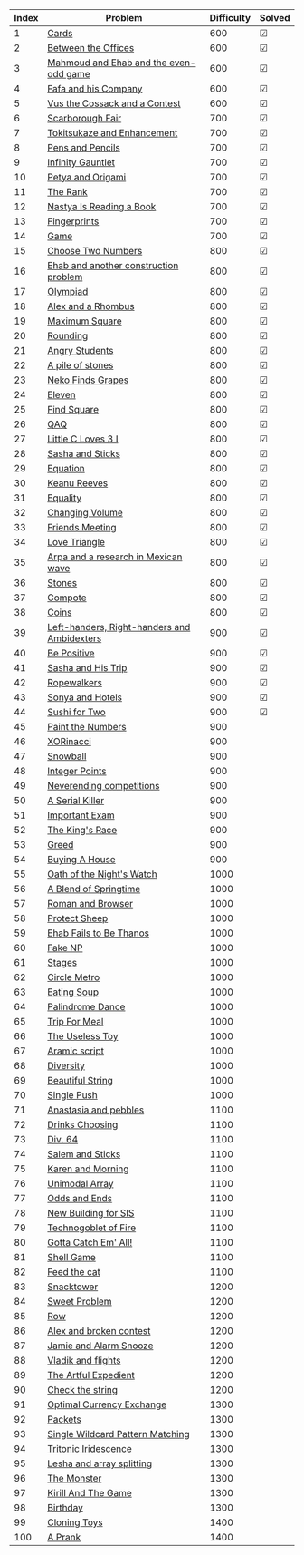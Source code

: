 | Index | Problem | Difficulty | Solved |
| --- | --- | --- | --- |
| 1 | [Cards](https://codeforces.com/problemset/problem/1220/A) | 600 | &#x2611; |
| 2 | [Between the Offices](https://codeforces.com/problemset/problem/867/A) | 600 |  &#x2611; |
| 3 | [Mahmoud and Ehab and the even-odd game](https://codeforces.com/problemset/problem/959/A) | 600 |  &#x2611; |
| 4 | [Fafa and his Company](https://codeforces.com/problemset/problem/935/A) | 600 |  &#x2611; |
| 5 | [Vus the Cossack and a Contest](https://codeforces.com/problemset/problem/1186/A) | 600 |  &#x2611; |
| 6 | [Scarborough Fair](https://codeforces.com/problemset/problem/897/A) | 700 |  &#x2611; |
| 7 | [Tokitsukaze and Enhancement](https://codeforces.com/problemset/problem/1191/A) | 700 |  &#x2611; |
| 8 | [Pens and Pencils](https://codeforces.com/problemset/problem/1244/A) | 700 |  &#x2611; |
| 9 | [Infinity Gauntlet](https://codeforces.com/problemset/problem/987/A) | 700 |  &#x2611; |
| 10 | [Petya and Origami](https://codeforces.com/problemset/problem/1080/A) | 700 |  &#x2611; |
| 11 | [The Rank](https://codeforces.com/problemset/problem/1017/A) | 700 |  &#x2611; |
| 12 | [Nastya Is Reading a Book](https://codeforces.com/problemset/problem/1136/A) | 700 |  &#x2611; |
| 13 | [Fingerprints](https://codeforces.com/problemset/problem/994/A) | 700 |  &#x2611; |
| 14 | [Game](https://codeforces.com/problemset/problem/984/A) | 700 |  &#x2611; |
| 15 | [Choose Two Numbers](https://codeforces.com/problemset/problem/1206/A) | 800 | &#x2611; |
| 16 | [Ehab and another construction problem](https://codeforces.com/problemset/problem/1088/A) | 800 | &#x2611; |
| 17 | [Olympiad](https://codeforces.com/problemset/problem/937/A) | 800 | &#x2611; |
| 18 | [Alex and a Rhombus](https://codeforces.com/problemset/problem/1180/A) | 800 | &#x2611; |
| 19 | [Maximum Square](https://codeforces.com/problemset/problem/1243/A) | 800 | &#x2611; |
| 20 | [Rounding](https://codeforces.com/problemset/problem/898/A) | 800 | &#x2611; |
| 21 | [Angry Students](https://codeforces.com/problemset/problem/1287/A) | 800 | &#x2611; |
| 22 | [A pile of stones](https://codeforces.com/problemset/problem/1159/A) | 800 | &#x2611; |
| 23 | [Neko Finds Grapes](https://codeforces.com/problemset/problem/1152/A) | 800 | &#x2611; |
| 24 | [Eleven](https://codeforces.com/problemset/problem/918/A) | 800 | &#x2611; |
| 25 | [Find Square](https://codeforces.com/problemset/problem/1028/A) | 800 | &#x2611; |
| 26 | [QAQ](https://codeforces.com/problemset/problem/894/A) | 800 | &#x2611; |
| 27 | [Little C Loves 3 I](https://codeforces.com/problemset/problem/1047/A) | 800 | &#x2611; |
| 28 | [Sasha and Sticks](https://codeforces.com/problemset/problem/832/A) | 800 | &#x2611; |
| 29 | [Equation](https://codeforces.com/problemset/problem/1269/A) | 800 | &#x2611; |
| 30 | [Keanu Reeves](https://codeforces.com/problemset/problem/1189/A) | 800 | &#x2611; |
| 31 | [Equality](https://codeforces.com/problemset/problem/1038/A) | 800 | &#x2611; |
| 32 | [Changing Volume](https://codeforces.com/problemset/problem/1255/A) | 800 | &#x2611; |
| 33 | [Friends Meeting](https://codeforces.com/problemset/problem/931/A) | 800 |  &#x2611; |
| 34 | [Love Triangle](https://codeforces.com/problemset/problem/939/A) | 800 | &#x2611; |
| 35 | [Arpa and a research in Mexican wave](https://codeforces.com/problemset/problem/851/A) | 800 | &#x2611;  |
| 36 | [Stones](https://codeforces.com/problemset/problem/1236/A) | 800 | &#x2611; |
| 37 | [Compote](https://codeforces.com/problemset/problem/746/A) | 800 | &#x2611; |
| 38 | [Coins](https://codeforces.com/problemset/problem/1061/A) | 800 | &#x2611; |
| 39 | [Left-handers, Right-handers and Ambidexters](https://codeforces.com/problemset/problem/950/A) | 900 | &#x2611;  |
| 40 | [Be Positive](https://codeforces.com/problemset/problem/1130/A) | 900 | &#x2611; |
| 41 | [Sasha and His Trip](https://codeforces.com/problemset/problem/1113/A) | 900 | &#x2611; |
| 42 | [Ropewalkers](https://codeforces.com/problemset/problem/1185/A) | 900 | &#x2611; |
| 43 | [Sonya and Hotels](https://codeforces.com/problemset/problem/1004/A) | 900 | &#x2611; |
| 44 | [Sushi for Two](https://codeforces.com/problemset/problem/1138/A) | 900 | &#x2611; |
| 45 | [Paint the Numbers](https://codeforces.com/problemset/problem/1209/A) | 900 |  |
| 46 | [XORinacci](https://codeforces.com/problemset/problem/1208/A) | 900 |  |
| 47 | [Snowball](https://codeforces.com/problemset/problem/1099/A) | 900 |  |
| 48 | [Integer Points](https://codeforces.com/problemset/problem/1248/A) | 900 |  |
| 49 | [Neverending competitions](https://codeforces.com/problemset/problem/765/A) | 900 |  |
| 50 | [A Serial Killer](https://codeforces.com/problemset/problem/776/A) | 900 |  |
| 51 | [Important Exam](https://codeforces.com/problemset/problem/1201/A) | 900 |  |
| 52 | [The King's Race](https://codeforces.com/problemset/problem/1075/A) | 900 |  |
| 53 | [Greed](https://codeforces.com/problemset/problem/892/A) | 900 |  |
| 54 | [Buying A House](https://codeforces.com/problemset/problem/796/A) | 900 |  |
| 55 | [Oath of the Night's Watch](https://codeforces.com/problemset/problem/768/A) | 1000 |  |
| 56 | [A Blend of Springtime](https://codeforces.com/problemset/problem/989/A) | 1000 |  |
| 57 | [Roman and Browser](https://codeforces.com/problemset/problem/1100/A) | 1000 |  |
| 58 | [Protect Sheep](https://codeforces.com/problemset/problem/948/A) | 1000 |  |
| 59 | [Ehab Fails to Be Thanos](https://codeforces.com/problemset/problem/1174/A) | 1000 |  |
| 60 | [Fake NP](https://codeforces.com/problemset/problem/805/A) | 1000 |  |
| 61 | [Stages](https://codeforces.com/problemset/problem/1011/A) | 1000 |  |
| 62 | [Circle Metro](https://codeforces.com/problemset/problem/1169/A) | 1000 |  |
| 63 | [Eating Soup](https://codeforces.com/problemset/problem/1163/A) | 1000 |  |
| 64 | [Palindrome Dance](https://codeforces.com/problemset/problem/1040/A) | 1000 |  |
| 65 | [Trip For Meal](https://codeforces.com/problemset/problem/876/A) | 1000 |  |
| 66 | [The Useless Toy](https://codeforces.com/problemset/problem/834/A) | 1000 |  |
| 67 | [Aramic script](https://codeforces.com/problemset/problem/975/A) | 1000 |  |
| 68 | [Diversity](https://codeforces.com/problemset/problem/844/A) | 1000 |  |
| 69 | [Beautiful String](https://codeforces.com/problemset/problem/1265/A) | 1000 |  |
| 70 | [Single Push](https://codeforces.com/problemset/problem/1253/A) | 1000 |  |
| 71 | [Anastasia and pebbles](https://codeforces.com/problemset/problem/789/A) | 1100 |  |
| 72 | [Drinks Choosing](https://codeforces.com/problemset/problem/1195/A) | 1100 |  |
| 73 | [Div. 64](https://codeforces.com/problemset/problem/887/A) | 1100 |  |
| 74 | [Salem and Sticks ](https://codeforces.com/problemset/problem/1105/A) | 1100 |  |
| 75 | [Karen and Morning](https://codeforces.com/problemset/problem/816/A) | 1100 |  |
| 76 | [Unimodal Array](https://codeforces.com/problemset/problem/831/A) | 1100 |  |
| 77 | [Odds and Ends](https://codeforces.com/problemset/problem/849/A) | 1100 |  |
| 78 | [New Building for SIS](https://codeforces.com/problemset/problem/1020/A) | 1100 |  |
| 79 | [Technogoblet of Fire](https://codeforces.com/problemset/problem/1121/A) | 1100 |  |
| 80 | [Gotta Catch Em' All!](https://codeforces.com/problemset/problem/757/A) | 1100 |  |
| 81 | [Shell Game](https://codeforces.com/problemset/problem/777/A) | 1100 |  |
| 82 | [Feed the cat](https://codeforces.com/problemset/problem/955/A) | 1100 |  |
| 83 | [Snacktower](https://codeforces.com/problemset/problem/767/A) | 1200 |  |
| 84 | [Sweet Problem](https://codeforces.com/problemset/problem/1263/A) | 1200 |  |
| 85 | [Row](https://codeforces.com/problemset/problem/982/A) | 1200 |  |
| 86 | [Alex and broken contest](https://codeforces.com/problemset/problem/877/A) | 1200 |  |
| 87 | [Jamie and Alarm Snooze](https://codeforces.com/problemset/problem/916/A) | 1200 |  |
| 88 | [Vladik and flights](https://codeforces.com/problemset/problem/743/A) | 1200 |  |
| 89 | [The Artful Expedient](https://codeforces.com/problemset/problem/869/A) | 1200 |  |
| 90 | [Check the string](https://codeforces.com/problemset/problem/960/A) | 1200 |  |
| 91 | [Optimal Currency Exchange](https://codeforces.com/problemset/problem/1214/A) | 1300 |  |
| 92 | [Packets](https://codeforces.com/problemset/problem/1037/A) | 1300 |  |
| 93 | [Single Wildcard Pattern Matching](https://codeforces.com/problemset/problem/1023/A) | 1300 |  |
| 94 | [Tritonic Iridescence](https://codeforces.com/problemset/problem/957/A) | 1300 |  |
| 95 | [Lesha and array splitting](https://codeforces.com/problemset/problem/754/A) | 1300 |  |
| 96 | [The Monster](https://codeforces.com/problemset/problem/787/A) | 1300 |  |
| 97 | [Kirill And The Game](https://codeforces.com/problemset/problem/842/A) | 1300 |  |
| 98 | [Birthday](https://codeforces.com/problemset/problem/1068/A) | 1300 |  |
| 99 | [Cloning Toys](https://codeforces.com/problemset/problem/922/A) | 1400 |  |
| 100 | [A Prank](https://codeforces.com/problemset/problem/1062/A) | 1400 |  |
